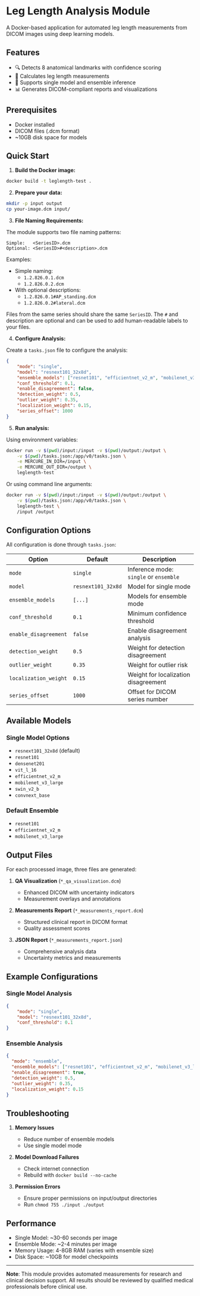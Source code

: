 # Leg Length Analysis Module

A Docker-based application for automated leg length measurements from DICOM images using deep learning models.

## Features

- 🔍 Detects 8 anatomical landmarks with confidence scoring
- 📐 Calculates leg length measurements
- 🎯 Supports single model and ensemble inference
- 📊 Generates DICOM-compliant reports and visualizations

## Prerequisites

- Docker installed
- DICOM files (.dcm format)
- ~10GB disk space for models

## Quick Start

1. **Build the Docker image:**
```bash
docker build -t leglength-test .
```

2. **Prepare your data:**
```bash
mkdir -p input output
cp your-image.dcm input/
```

3. **File Naming Requirements:**

The module supports two file naming patterns:
```
Simple:   <SeriesID>.dcm
Optional: <SeriesID>#<description>.dcm
```

Examples:
- Simple naming:
  - `1.2.826.0.1.dcm`
  - `1.2.826.0.2.dcm`
- With optional descriptions:
  - `1.2.826.0.1#AP_standing.dcm`
  - `1.2.826.0.2#lateral.dcm`

Files from the same series should share the same `SeriesID`. The `#` and description are optional and can be used to add human-readable labels to your files.

4. **Configure Analysis:**

Create a `tasks.json` file to configure the analysis:
```json
{
    "mode": "single",
    "model": "resnext101_32x8d",
    "ensemble_models": ["resnet101", "efficientnet_v2_m", "mobilenet_v3_large"],
    "conf_threshold": 0.1,
    "enable_disagreement": false,
    "detection_weight": 0.5,
    "outlier_weight": 0.35,
    "localization_weight": 0.15,
    "series_offset": 1000
}
```

5. **Run analysis:**

Using environment variables:
```bash
docker run -v $(pwd)/input:/input -v $(pwd)/output:/output \
    -v $(pwd)/tasks.json:/app/v0/tasks.json \
    -e MERCURE_IN_DIR=/input \
    -e MERCURE_OUT_DIR=/output \
    leglength-test
```

Or using command line arguments:
```bash
docker run -v $(pwd)/input:/input -v $(pwd)/output:/output \
    -v $(pwd)/tasks.json:/app/v0/tasks.json \
    leglength-test \
    /input /output
```

## Configuration Options

All configuration is done through `tasks.json`:

| Option | Default | Description |
|----------|---------|-------------|
| `mode` | `single` | Inference mode: `single` or `ensemble` |
| `model` | `resnext101_32x8d` | Model for single mode |
| `ensemble_models` | `[...]` | Models for ensemble mode |
| `conf_threshold` | `0.1` | Minimum confidence threshold |
| `enable_disagreement` | `false` | Enable disagreement analysis |
| `detection_weight` | `0.5` | Weight for detection disagreement |
| `outlier_weight` | `0.35` | Weight for outlier risk |
| `localization_weight` | `0.15` | Weight for localization disagreement |
| `series_offset` | `1000` | Offset for DICOM series number |

## Available Models

### Single Model Options
- `resnext101_32x8d` (default)
- `resnet101`
- `densenet201`
- `vit_l_16`
- `efficientnet_v2_m`
- `mobilenet_v3_large`
- `swin_v2_b`
- `convnext_base`

### Default Ensemble
- `resnet101`
- `efficientnet_v2_m`
- `mobilenet_v3_large`

## Output Files

For each processed image, three files are generated:

1. **QA Visualization** (`*_qa_visualization.dcm`)
   - Enhanced DICOM with uncertainty indicators
   - Measurement overlays and annotations

2. **Measurements Report** (`*_measurements_report.dcm`)
   - Structured clinical report in DICOM format
   - Quality assessment scores

3. **JSON Report** (`*_measurements_report.json`)
   - Comprehensive analysis data
   - Uncertainty metrics and measurements

## Example Configurations

### Single Model Analysis
```json
{
    "mode": "single",
    "model": "resnext101_32x8d",
    "conf_threshold": 0.1
}
```

### Ensemble Analysis
```json
{
  "mode": "ensemble",
  "ensemble_models": ["resnet101", "efficientnet_v2_m", "mobilenet_v3_large"],
  "enable_disagreement": true,
  "detection_weight": 0.5,
  "outlier_weight": 0.35,
  "localization_weight": 0.15
}
```

## Troubleshooting

1. **Memory Issues**
   - Reduce number of ensemble models
   - Use single model mode

2. **Model Download Failures**
   - Check internet connection
   - Rebuild with `docker build --no-cache`

3. **Permission Errors**
   - Ensure proper permissions on input/output directories
   - Run `chmod 755 ./input ./output`

## Performance

- Single Model: ~30-60 seconds per image
- Ensemble Mode: ~2-4 minutes per image
- Memory Usage: 4-8GB RAM (varies with ensemble size)
- Disk Space: ~10GB for model checkpoints

---

**Note**: This module provides automated measurements for research and clinical decision support. All results should be reviewed by qualified medical professionals before clinical use.